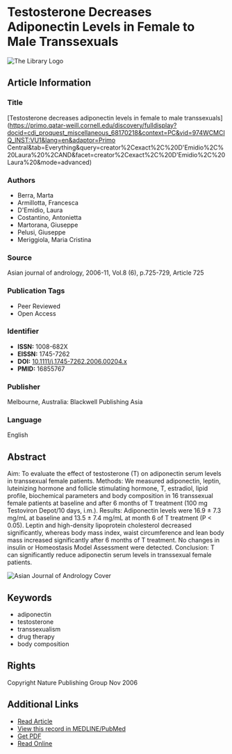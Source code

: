 # Testosterone Decreases Adiponectin Levels in Female to Male Transsexuals

![The Library Logo](custom/thumbnails/thumbnail_974WCMCIQ_INST-VU1.svg)

## Article Information

### Title
[Testosterone decreases adiponectin levels in female to male transsexuals](https://primo.qatar-weill.cornell.edu/discovery/fulldisplay?docid=cdi_proquest_miscellaneous_68170218&context=PC&vid=974WCMCIQ_INST:VU1&lang=en&adaptor=Primo Central&tab=Everything&query=creator%2Cexact%2C%20D'Emidio%2C%20Laura%20%2CAND&facet=creator%2Cexact%2C%20D'Emidio%2C%20Laura%20&mode=advanced)

### Authors
- Berra, Marta 
- Armillotta, Francesca 
- D'Emidio, Laura 
- Costantino, Antonietta 
- Martorana, Giuseppe 
- Pelusi, Giuseppe 
- Meriggiola, Maria Cristina

### Source
Asian journal of andrology, 2006-11, Vol.8 (6), p.725-729, Article 725

### Publication Tags
- Peer Reviewed
- Open Access

### Identifier
- **ISSN:** 1008-682X
- **EISSN:** 1745-7262
- **DOI:** [10.1111/j.1745-7262.2006.00204.x](https://doi.org/10.1111/j.1745-7262.2006.00204.x)
- **PMID:** 16855767

### Publisher
Melbourne, Australia: Blackwell Publishing Asia

### Language
English

## Abstract
Aim: To evaluate the effect of testosterone (T) on adiponectin serum levels in transsexual female patients. Methods: We measured adiponectin, leptin, luteinizing hormone and follicle stimulating hormone, T, estradiol, lipid profile, biochemical parameters and body composition in 16 transsexual female patients at baseline and after 6 months of T treatment (100 mg Testoviron Depot/10 days, i.m.). Results: Adiponectin levels were 16.9 ± 7.3 mg/mL at baseline and 13.5 ± 7.4 mg/mL at month 6 of T treatment (P < 0.05). Leptin and high-density lipoprotein cholesterol decreased significantly, whereas body mass index, waist circumference and lean body mass increased significantly after 6 months of T treatment. No changes in insulin or Homeostasis Model Assessment were detected. Conclusion: T can significantly reduce adiponectin serum levels in transsexual female patients.

![Asian Journal of Andrology Cover](https://assets.thirdiron.com/images/covers/1745-7262.png)

## Keywords
- adiponectin
- testosterone
- transsexualism
- drug therapy
- body composition

## Rights
Copyright Nature Publishing Group Nov 2006

## Additional Links
- [Read Article](https://libkey.io/libraries/387/articles/29522976/content-location?utm_source=api_545)
- [View this record in MEDLINE/PubMed](https://www.ncbi.nlm.nih.gov/pubmed/16855767)
- [Get PDF](https://wcmq.idm.oclc.org/login?&url=https://onlinelibrary.wiley.com/doi/pdf/10.1111%2Fj.1745-7262.2006.00204.x)
- [Read Online](https://wcmq.idm.oclc.org/login?&url=https://onlinelibrary.wiley.com/doi/full/10.1111%2Fj.1745-7262.2006.00204.x)
<!-- tcd_original_link https://primo.qatar-weill.cornell.edu/discovery/fulldisplay?docid=cdi_proquest_miscellaneous_68170218&context=PC&vid=974WCMCIQ_INST:VU1&lang=en&search_scope=MyInst_and_CI&adaptor=Primo%20Central&tab=Everything&query=creator%2Cexact%2C%20D'Emidio%2C%20Laura%20%2CAND&facet=creator%2Cexact%2C%20D'Emidio%2C%20Laura%20&mode=advanced -->

